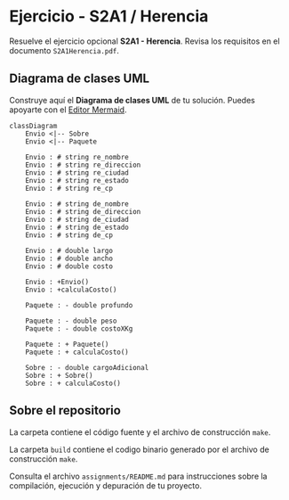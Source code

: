 # Ejercicio - S2A1 / Herencia

Resuelve el ejercicio opcional **S2A1 - Herencia**. Revisa los requisitos en el documento ```S2A1Herencia.pdf```.

## Diagrama de clases UML

Construye aquí el **Diagrama de clases UML** de tu solución. Puedes apoyarte con el [Editor Mermaid](https://mermaid.live/).

```mermaid
classDiagram
    Envio <|-- Sobre
    Envio <|-- Paquete

    Envio : # string re_nombre
    Envio : # string re_direccion
    Envio : # string re_ciudad
    Envio : # string re_estado
    Envio : # string re_cp

    Envio : # string de_nombre
    Envio : # string de_direccion
    Envio : # string de_ciudad
    Envio : # string de_estado
    Envio : # string de_cp

    Envio : # double largo
    Envio : # double ancho
    Envio : # double costo

    Envio : +Envio()
    Envio : +calculaCosto()

    Paquete : - double profundo

    Paquete : - double peso
    Paquete : - double costoXKg

    Paquete : + Paquete()
    Paquete : + calculaCosto()

    Sobre : - double cargoAdicional
    Sobre : + Sobre()
    Sobre : + calculaCosto()
```

## Sobre el repositorio

La carpeta contiene el código fuente y el archivo de construcción ```make```.

La carpeta `build` contiene el codigo binario generado por el archivo de construcción ```make```.

Consulta el archivo ```assignments/README.md``` para instrucciones sobre la compilación, ejecución y depuración de tu proyecto.
